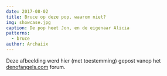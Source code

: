 ```yaml
---
date: 2017-08-02
title: Bruce op deze pop, waarom niet?
img: showcase.jpg
caption: De pop heet Jon, en de eigenaar Alicia
patterns:
  - bruce
author: Archaiix
---
```


Deze afbeelding werd hier (met toestemming) gepost vanop het [denofangels.com](https://denofangels.com/posts/12259581/) forum.